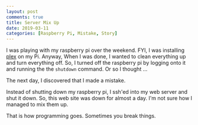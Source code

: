 ```yaml
---
layout: post
comments: true
title: Server Mix Up
date: 2019-03-11
categories: [Raspberry Pi, Mistake, Story]
---
```

I was playing with my raspberry pi over the weekend. FYI, I was installing [plex](https://www.plex.tv/) on my Pi. Anyway, When I was done, I wanted to clean everything up and turn everything off. So, I turned off the raspberry pi by logging onto it and running the the `shutdown` command. Or so I thought ...

The next day, I discovered that I made a mistake. 

Instead of shutting down my raspberry pi, I ssh'ed into my web server and shut it down. So, this web site was down for almost a day. I'm not sure how I managed to mix them up. 

That is how programming goes. Sometimes you break things.
